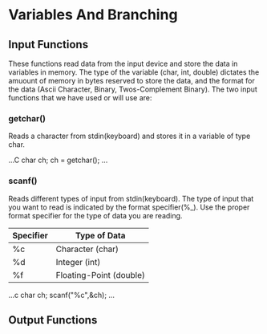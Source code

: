 # Variables And Branching


## Input Functions
These functions read data from the input device and store the data in variables in memory.  The type of the variable (char, int, double) dictates the amuount of memory in bytes reserved to store the data, and the format for the data (Ascii Character, Binary, Twos-Complement Binary).  The two input functions that we have used or will use are:

### getchar()
Reads a character from stdin(keyboard) and stores it in a variable of type char.

...C
char ch;
ch = getchar();
...

### scanf()
Reads different types of input from stdin(keyboard).  The type of input that you want to read is indicated by the format specifier(%_).  Use the proper format specifier for the type of data you are reading.

Specifier | Type of Data
--------- | ------------
%c | Character (char)
%d | Integer (int)
%f | Floating-Point (double)

...c
char ch;
scanf("%c",&ch);
...

## Output Functions
